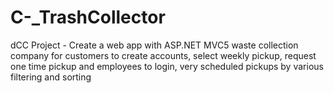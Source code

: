 # C-_TrashCollector
dCC Project - Create a web app with ASP.NET MVC5 waste collection company for customers to create accounts, select weekly pickup, request one time pickup and employees to login, very scheduled pickups by various filtering and sorting
